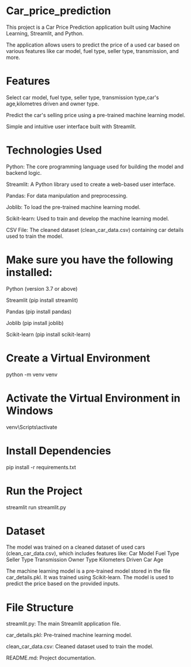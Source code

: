 # Car_price_prediction
This project is a Car Price Prediction application built using Machine Learning, Streamlit, and Python.

The application allows users to predict the price of a used car based on various features like car model, fuel type, seller type, transmission, and more.

# Features
Select car model, fuel type, seller type, transmission type,car's age,kilometres driven and owner type.

Predict the car's selling price using a pre-trained machine learning model.

Simple and intuitive user interface built with Streamlit.

# Technologies Used
Python: The core programming language used for building the model and backend logic.

Streamlit: A Python library used to create a web-based user interface.

Pandas: For data manipulation and preprocessing.

Joblib: To load the pre-trained machine learning model.

Scikit-learn: Used to train and develop the machine learning model.

CSV File: The cleaned dataset (clean_car_data.csv) containing car details used to train the model.


# Make sure you have the following installed:

Python (version 3.7 or above)

Streamlit (pip install streamlit)

Pandas (pip install pandas)

Joblib (pip install joblib)

Scikit-learn (pip install scikit-learn)

# Create a Virtual Environment
python -m venv venv

# Activate the Virtual Environment in Windows
venv\Scripts\activate

# Install Dependencies
pip install -r requirements.txt

# Run the Project
streamlit run streamlit.py


# Dataset
The model was trained on a cleaned dataset of used cars (clean_car_data.csv), which includes features like:
Car Model
Fuel Type
Seller Type
Transmission
Owner Type
Kilometers Driven
Car Age

The machine learning model is a pre-trained model stored in the file car_details.pkl. It was trained using Scikit-learn. The model is used to predict the price based on the provided inputs.

# File Structure
streamlit.py: The main Streamlit application file.

car_details.pkl: Pre-trained machine learning model.

clean_car_data.csv: Cleaned dataset used to train the model.

README.md: Project documentation.
